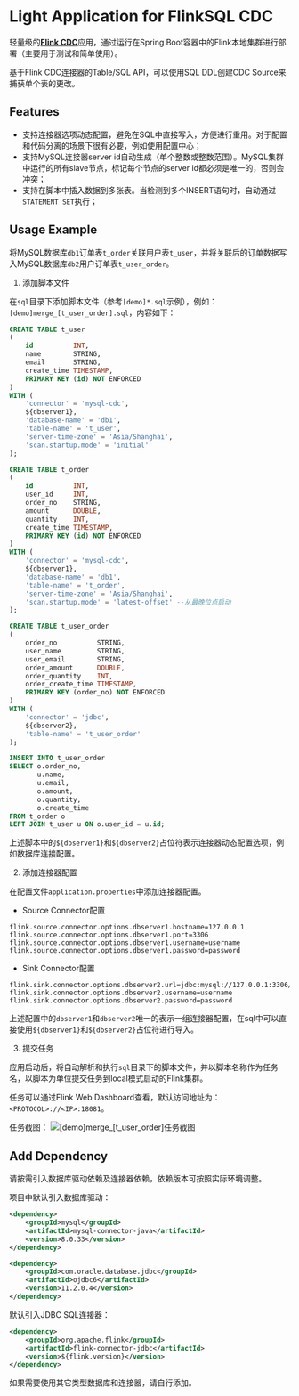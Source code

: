 # Light Application for FlinkSQL CDC

轻量级的[**Flink CDC**](https://github.com/ververica/flink-cdc-connectors)应用，通过运行在Spring Boot容器中的Flink本地集群进行部署（主要用于测试和简单使用）。

基于Flink CDC连接器的Table/SQL API，可以使用SQL DDL创建CDC Source来捕获单个表的更改。

## Features

* 支持连接器选项动态配置，避免在SQL中直接写入，方便进行重用。对于配置和代码分离的场景下很有必要，例如使用配置中心；
* 支持MySQL连接器server id自动生成（单个整数或整数范围）。MySQL集群中运行的所有slave节点，标记每个节点的server id都必须是唯一的，否则会冲突；
* 支持在脚本中插入数据到多张表。当检测到多个INSERT语句时，自动通过`STATEMENT SET`执行；

## Usage Example

将MySQL数据库`db1`订单表`t_order`关联用户表`t_user`，并将关联后的订单数据写入MySQL数据库`db2`用户订单表`t_user_order`。

1. 添加脚本文件

在`sql`目录下添加脚本文件（参考`[demo]*.sql`示例），例如：`[demo]merge_[t_user_order].sql`，内容如下：

```sql
CREATE TABLE t_user
(
    id          INT,
    name        STRING,
    email       STRING,
    create_time TIMESTAMP,
    PRIMARY KEY (id) NOT ENFORCED
)
WITH (
    'connector' = 'mysql-cdc',
    ${dbserver1},
    'database-name' = 'db1',
    'table-name' = 't_user',
    'server-time-zone' = 'Asia/Shanghai',
    'scan.startup.mode' = 'initial'
);

CREATE TABLE t_order
(
    id          INT,
    user_id     INT,
    order_no    STRING,
    amount      DOUBLE,
    quantity    INT,
    create_time TIMESTAMP,
    PRIMARY KEY (id) NOT ENFORCED
)
WITH (
    'connector' = 'mysql-cdc',
    ${dbserver1},
    'database-name' = 'db1',
    'table-name' = 't_order',
    'server-time-zone' = 'Asia/Shanghai',
    'scan.startup.mode' = 'latest-offset' --从最晚位点启动
);

CREATE TABLE t_user_order
(
    order_no          STRING,
    user_name         STRING,
    user_email        STRING,
    order_amount      DOUBLE,
    order_quantity    INT,
    order_create_time TIMESTAMP,
    PRIMARY KEY (order_no) NOT ENFORCED
)
WITH (
    'connector' = 'jdbc',
    ${dbserver2},
    'table-name' = 't_user_order'
);

INSERT INTO t_user_order
SELECT o.order_no,
       u.name,
       u.email,
       o.amount,
       o.quantity,
       o.create_time
FROM t_order o
LEFT JOIN t_user u ON o.user_id = u.id;
```

上述脚本中的`${dbserver1}`和`${dbserver2}`占位符表示连接器动态配置选项，例如数据库连接配置。

2. 添加连接器配置

在配置文件`application.properties`中添加连接器配置。

* Source Connector配置

```properties
flink.source.connector.options.dbserver1.hostname=127.0.0.1
flink.source.connector.options.dbserver1.port=3306
flink.source.connector.options.dbserver1.username=username
flink.source.connector.options.dbserver1.password=password
```

* Sink Connector配置

```properties
flink.sink.connector.options.dbserver2.url=jdbc:mysql://127.0.0.1:3306/db2
flink.sink.connector.options.dbserver2.username=username
flink.sink.connector.options.dbserver2.password=password
```

上述配置中的`dbserver1`和`dbserver2`唯一的表示一组连接器配置，在sql中可以直接使用`${dbserver1}`和`${dbserver2}`占位符进行导入。

3. 提交任务

应用启动后，将自动解析和执行`sql`目录下的脚本文件，并以脚本名称作为任务名，以脚本为单位提交任务到local模式启动的Flink集群。

任务可以通过Flink Web Dashboard查看，默认访问地址为：`<PROTOCOL>://<IP>:18081`。

任务截图：
![\[demo\]merge_\[t_user_order\]任务截图](https://github.com/instaer/staticfile/blob/master/images/%5Bdemo%5Dmerge_%5Bt_user_order%5D%E4%BB%BB%E5%8A%A1%E6%88%AA%E5%9B%BE.PNG?raw=true)

## Add Dependency

请按需引入数据库驱动依赖及连接器依赖，依赖版本可按照实际环境调整。

项目中默认引入数据库驱动：

```xml
<dependency>
    <groupId>mysql</groupId>
    <artifactId>mysql-connector-java</artifactId>
    <version>8.0.33</version>
</dependency>

<dependency>
    <groupId>com.oracle.database.jdbc</groupId>
    <artifactId>ojdbc6</artifactId>
    <version>11.2.0.4</version>
</dependency>
```

默认引入JDBC SQL连接器：

```xml
<dependency>
    <groupId>org.apache.flink</groupId>
    <artifactId>flink-connector-jdbc</artifactId>
    <version>${flink.version}</version>
</dependency>
```

如果需要使用其它类型数据库和连接器，请自行添加。
